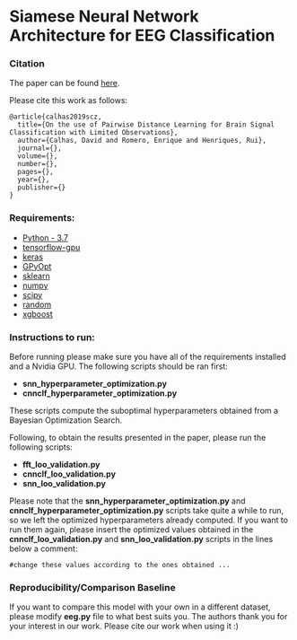 # Siamese Neural Network Architecture for EEG Classification

### Citation
The paper can be found [here].

Please cite this work as follows:

```
@article{calhas2019scz,
  title={On the use of Pairwise Distance Learning for Brain Signal Classification with Limited Observations},
  author={Calhas, David and Romero, Enrique and Henriques, Rui},
  journal={},
  volume={},
  number={},
  pages={},
  year={},
  publisher={}
}

```

### Requirements:
* [Python - 3.7]
* [tensorflow-gpu]
* [keras]
* [GPyOpt]
* [sklearn]
* [numpy]
* [scipy]
* [random]
* [xgboost]

### Instructions to run:
Before running please make sure you have all of the requirements  installed and a Nvidia GPU.
The following scripts should be ran first: 
* **snn_hyperparameter_optimization.py**
* **cnnclf_hyperparameter_optimization.py**

These scripts compute the suboptimal hyperparameters obtained from a Bayesian Optimization Search.

Following, to obtain the results presented in the paper, please run the following scripts: 
* **fft_loo_validation.py**
* **cnnclf_loo_validation.py**
* **snn_loo_validation.py**

Please note that the **snn_hyperparameter_optimization.py** and **cnnclf_hyperparameter_optimization.py** scripts take quite a while to run, so we left the optimized hyperparameters already computed. If you want to run them again, please insert the optimized values obtained in the **cnnclf_loo_validation.py** and **snn_loo_validation.py** scripts in the lines below a comment: 

```
#change these values according to the ones obtained ...
```

### Reproducibility/Comparison Baseline
If you want to compare this model with your own in a different dataset, please modify **eeg.py** file to what best suits you. The authors thank you for your interest in our work. Please cite our work when using it :)

[Python - 3.7]: https://www.python.org/downloads/release/python-370/
[tensorflow-gpu]: https://www.tensorflow.org/install/gpu
[keras]: https://keras.io/
[GPyOpt]: https://sheffieldml.github.io/GPyOpt/
[sklearn]: https://pypi.org/project/scikit-learn/
[numpy]: https://pypi.org/project/numpy/
[scipy]: https://pypi.org/project/scipy/
[random]: https://pypi.org/project/random2/
[xgboost]: https://pypi.org/project/xgboost/
[here]: https://paper
